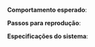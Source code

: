 **Comportamento esperado**:


**Passos para reprodução**:


**Especificações do sistema**:

<!-- Gosta do limarka? Por favor considere dar suporte ao projeto:
👉  https://opencollective.com/limarka/donate -->
